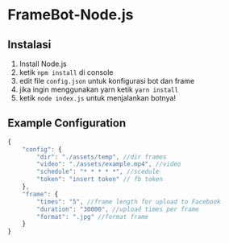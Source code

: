 # FrameBot-Node.js

## Instalasi
1. Install Node.js
2. ketik `npm install` di console
3. edit file `config.json` untuk konfigurasi bot dan frame
4. jika ingin menggunakan yarn ketik `yarn install`
5. ketik `node index.js` untuk menjalankan botnya!

## Example Configuration
```js
{
    "config": {
        "dir": "./assets/temp", //dir frames
        "video": "./assets/example.mp4", //video
        "schedule": "* * * * *", //scedule
        "token": "insert token" // fb token
    },
    "frame": {
        "times": "5", //frame length for upload to Facebook
        "duration": "30000", //upload times per frame
        "format": ".jpg" //format frame
    }
}
```
